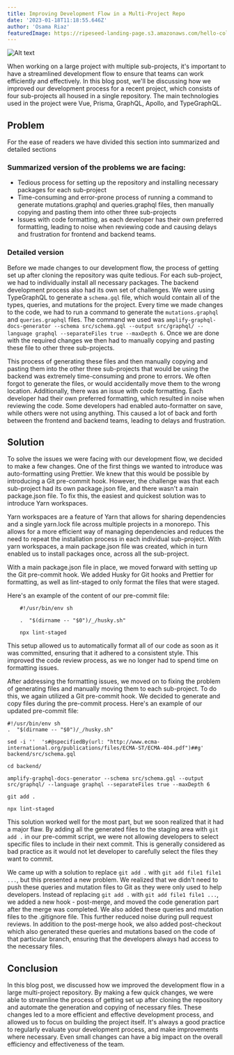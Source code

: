 ```yaml
---
title: Improving Development Flow in a Multi-Project Repo
date: '2023-01-18T11:18:55.646Z'
author: 'Osama Riaz'
featuredImage: https://ripeseed-landing-page.s3.amazonaws.com/hello-cold-world.jpeg
---
```


![Alt text](/images/about_img.png)

When working on a large project with multiple sub-projects, it's important to have a streamlined development flow to ensure that teams can work efficiently and effectively. In this blog post, we'll be discussing how we improved our development process for a recent project, which consists of four sub-projects all housed in a single repository. The main technologies used in the project were Vue, Prisma, GraphQL, Apollo, and TypeGraphQL.

## Problem

For the ease of readers we have divided this section into summarized and detailed sections

### Summarized version of the problems we are facing:

-   Tedious process for setting up the repository and installing necessary packages for each sub-project
-   Time-consuming and error-prone process of running a command to generate mutations.graphql and queries.graphql files, then manually copying and pasting them into other three sub-projects
-   Issues with code formatting, as each developer has their own preferred formatting, leading to noise when reviewing code and causing delays and frustration for frontend and backend teams.

### Detailed version

Before we made changes to our development flow, the process of getting set up after cloning the repository was quite tedious. For each sub-project, we had to individually install all necessary packages. The backend development process also had its own set of challenges. We were using TypeGraphQL to generate a `schema.gql` file, which would contain all of the types, queries, and mutations for the project. Every time we made changes to the code, we had to run a command to generate the `mutations.graphql` and `queries.graphql` files. The command we used was `amplify-graphql-docs-generator --schema src/schema.gql --output src/graphql/ --language graphql --separateFiles true --maxDepth 6`. Once we are done with the required changes we then had to manually copying and pasting these file to other three sub-projects.

This process of generating these files and then manually copying and pasting them into the other three sub-projects that would be using the backend was extremely time-consuming and prone to errors. We often forgot to generate the files, or would accidentally move them to the wrong location. Additionally, there was an issue with code formatting. Each developer had their own preferred formatting, which resulted in noise when reviewing the code. Some developers had enabled auto-formatter on save, while others were not using anything. This caused a lot of back and forth between the frontend and backend teams, leading to delays and frustration.

## Solution

To solve the issues we were facing with our development flow, we decided to make a few changes. One of the first things we wanted to introduce was auto-formatting using Prettier. We knew that this would be possible by introducing a Git pre-commit hook. However, the challenge was that each sub-project had its own package.json file, and there wasn't a main package.json file. To fix this, the easiest and quickest solution was to introduce Yarn workspaces.

Yarn workspaces are a feature of Yarn that allows for sharing dependencies and a single yarn.lock file across multiple projects in a monorepo. This allows for a more efficient way of managing dependencies and reduces the need to repeat the installation process in each individual sub-project. With yarn workspaces, a main package.json file was created, which in turn enabled us to install packages once, across all the sub-project.

With a main package.json file in place, we moved forward with setting up the Git pre-commit hook. We added Husky for Git hooks and Prettier for formatting, as well as lint-staged to only format the files that were staged.

Here's an example of the content of our pre-commit file:

```
    #!/usr/bin/env sh

    .  "$(dirname -- "$0")/_/husky.sh"

    npx lint-staged
```

This setup allowed us to automatically format all of our code as soon as it was committed, ensuring that it adhered to a consistent style. This improved the code review process, as we no longer had to spend time on formatting issues.

After addressing the formatting issues, we moved on to fixing the problem of generating files and manually moving them to each sub-project. To do this, we again utilized a Git pre-commit hook. We decided to generate and copy files during the pre-commit process. Here's an example of our updated pre-commit file:

    #!/usr/bin/env sh
    .  "$(dirname -- "$0")/_/husky.sh"

    sed -i ''  's#@specifiedBy(url: "http://www.ecma-international.org/publications/files/ECMA-ST/ECMA-404.pdf")##g' backend/src/schema.gql

    cd backend/

    amplify-graphql-docs-generator --schema src/schema.gql --output src/graphql/ --language graphql --separateFiles true --maxDepth 6

    git add .

    npx lint-staged

This solution worked well for the most part, but we soon realized that it had a major flaw. By adding all the generated files to the staging area with `git add .` in our pre-commit script, we were not allowing developers to select specific files to include in their next commit. This is generally considered as bad practice as it would not let developer to carefully select the files they want to commit.

We came up with a solution to replace `git add .` with `git add file1 file1 ...`, but this presented a new problem. We realized that we didn't need to push these queries and mutation files to Git as they were only used to help developers. Instead of replacing `git add .` with `git add file1 file1 ...`, we added a new hook - post-merge, and moved the code generation part after the merge was completed. We also added these queries and mutation files to the .gitignore file. This further reduced noise during pull request reviews. In addition to the post-merge hook, we also added post-checkout which also generated these queries and mutations based on the code of that particular branch, ensuring that the developers always had access to the necessary files.

## Conclusion

In this blog post, we discussed how we improved the development flow in a large multi-project repository. By making a few quick changes, we were able to streamline the process of getting set up after cloning the repository and automate the generation and copying of necessary files. These changes led to a more efficient and effective development process, and allowed us to focus on building the project itself.
It's always a good practice to regularly evaluate your development process, and make improvements where necessary. Even small changes can have a big impact on the overall efficiency and effectiveness of the team.
